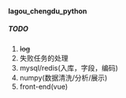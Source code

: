 #### lagou_chengdu_python

##### TODO
1. ~~log~~
1. 失败任务的处理
2. mysql/redis(入库，字段，编码)
3. numpy(数据清洗/分析/展示)
4. front-end(vue)

